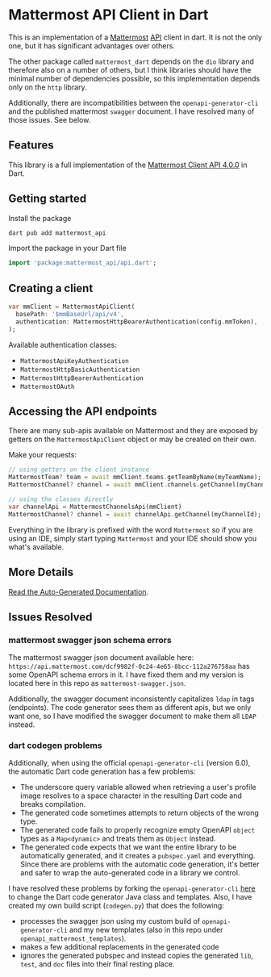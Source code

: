 # Mattermost API Client in Dart

This is an implementation of a [Mattermost](https://mattermost.com) [API](https://api.mattermost.com/) client in dart. It is not the only one, but it has significant advantages over others.

The other package called `mattermost_dart` depends on the `dio` library and therefore also on a number of others, but I think libraries should have the minimal number of dependencies possible, so this implementation depends only on the `http` library.

Additionally, there are incompatibilities between the `openapi-generator-cli` and the published mattermost `swagger` document. I have resolved many of those issues. See below.

## Features

This library is a full implementation of the [Mattermost Client API 4.0.0](https://api.mattermost.com/) in Dart.

## Getting started

Install the package

```bash
dart pub add mattermost_api
```

Import the package in your Dart file

```dart
import 'package:mattermost_api/api.dart';
```

## Creating a client

```dart
var mmClient = MattermostApiClient(
  basePath: '$mmBaseUrl/api/v4',
  authentication: MattermostHttpBearerAuthentication(config.mmToken),
);
```

Available authentication classes:

-   `MattermostApiKeyAuthentication`
-   `MattermostHttpBasicAuthentication`
-   `MattermostHttpBearerAuthentication`
-   `MattermostOAuth`

## Accessing the API endpoints

There are many sub-apis available on Mattermost and they are exposed by getters on the `MattermostApiClient` object or may be created on their own.

Make your requests:

```dart
// using getters on the client instance
MattermostTeam? team = await mmClient.teams.getTeamByName(myTeamName);
MattermostChannel? channel = await mmClient.channels.getChannel(myChannelId);

// using the classes directly
var channelApi = MattermostChannelsApi(mmClient)
MattermostChannel? channel = await channelApi.getChannel(myChannelId);
```

Everything in the library is prefixed with the word `Mattermost` so if you are using an IDE, simply start typing `Mattermost` and your IDE should show you what's available.

## More Details

[Read the Auto-Generated Documentation](GENERATED_README.md).

## Issues Resolved

### mattermost swagger json schema errors

The mattermost swagger json document available here: `https://api.mattermost.com/dcf9982f-0c24-4e65-8bcc-112a276758aa` has some OpenAPI schema errors in it. I have fixed them and my version is located here in this repo as `mattermost-swagger.json`.

Additionally, the swagger document inconsistently capitalizes `ldap` in tags (endpoints). The code generator sees them as different apis, but we only want one, so I have modified the swagger document to make them all `LDAP` instead.

### dart codegen problems

Additionally, when using the official `openapi-generator-cli` (version 6.0), the automatic Dart code generation has a few problems:

-   The underscore query variable allowed when retrieving a user's profile image resolves to a space character in the resulting Dart code and breaks compilation.
-   The generated code sometimes attempts to return objects of the wrong type.
-   The generated code fails to properly recognize empty OpenAPI `object` types as a `Map<dynamic>` and treats them as `Object` instead.
-   The generated code expects that we want the entire library to be automatically generated, and it creates a `pubspec.yaml` and everything. Since there are problems with the automatic code generation, it's better and safer to wrap the auto-generated code in a library we control.

I have resolved these problems by forking the `openapi-generator-cli` [here](https://github.com/jeffmikels/openapi-generator) to change the Dart code generator Java class and templates. Also, I have created my own build script (`codegen.py`) that does the following:

-   processes the swagger json using my custom build of `openapi-generator-cli` and my new templates (also in this repo under `openapi_mattermost_templates`).
-   makes a few additional replacements in the generated code
-   ignores the generated pubspec and instead copies the generated `lib`, `test`, and `doc` files into their final resting place.
